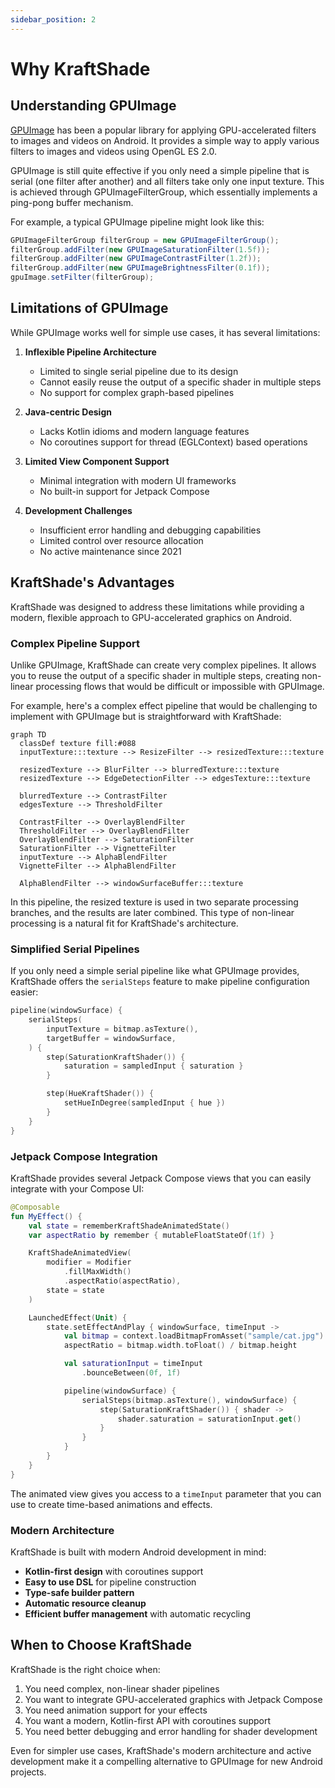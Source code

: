```yaml
---
sidebar_position: 2
---
```


# Why KraftShade

## Understanding GPUImage

[GPUImage](https://github.com/CyberAgent/android-gpuimage) has been a popular library for applying GPU-accelerated filters to images and videos on Android. It provides a simple way to apply various filters to images and videos using OpenGL ES 2.0.

GPUImage is still quite effective if you only need a simple pipeline that is serial (one filter after another) and all filters take only one input texture. This is achieved through GPUImageFilterGroup, which essentially implements a ping-pong buffer mechanism.

For example, a typical GPUImage pipeline might look like this:

```java
GPUImageFilterGroup filterGroup = new GPUImageFilterGroup();
filterGroup.addFilter(new GPUImageSaturationFilter(1.5f));
filterGroup.addFilter(new GPUImageContrastFilter(1.2f));
filterGroup.addFilter(new GPUImageBrightnessFilter(0.1f));
gpuImage.setFilter(filterGroup);
```

## Limitations of GPUImage

While GPUImage works well for simple use cases, it has several limitations:

1. **Inflexible Pipeline Architecture**
   - Limited to single serial pipeline due to its design
   - Cannot easily reuse the output of a specific shader in multiple steps
   - No support for complex graph-based pipelines

2. **Java-centric Design**
   - Lacks Kotlin idioms and modern language features
   - No coroutines support for thread (EGLContext) based operations

3. **Limited View Component Support**
   - Minimal integration with modern UI frameworks
   - No built-in support for Jetpack Compose

4. **Development Challenges**
   - Insufficient error handling and debugging capabilities
   - Limited control over resource allocation
   - No active maintenance since 2021

## KraftShade's Advantages

KraftShade was designed to address these limitations while providing a modern, flexible approach to GPU-accelerated graphics on Android.

### Complex Pipeline Support

Unlike GPUImage, KraftShade can create very complex pipelines. It allows you to reuse the output of a specific shader in multiple steps, creating non-linear processing flows that would be difficult or impossible with GPUImage.

For example, here's a complex effect pipeline that would be challenging to implement with GPUImage but is straightforward with KraftShade:

```mermaid
graph TD
  classDef texture fill:#088
  inputTexture:::texture --> ResizeFilter --> resizedTexture:::texture
  
  resizedTexture --> BlurFilter --> blurredTexture:::texture
  resizedTexture --> EdgeDetectionFilter --> edgesTexture:::texture
  
  blurredTexture --> ContrastFilter
  edgesTexture --> ThresholdFilter
  
  ContrastFilter --> OverlayBlendFilter
  ThresholdFilter --> OverlayBlendFilter
  OverlayBlendFilter --> SaturationFilter
  SaturationFilter --> VignetteFilter
  inputTexture --> AlphaBlendFilter
  VignetteFilter --> AlphaBlendFilter
  
  AlphaBlendFilter --> windowSurfaceBuffer:::texture
```

In this pipeline, the resized texture is used in two separate processing branches, and the results are later combined. This type of non-linear processing is a natural fit for KraftShade's architecture.

### Simplified Serial Pipelines

If you only need a simple serial pipeline like what GPUImage provides, KraftShade offers the `serialSteps` feature to make pipeline configuration easier:

```kotlin
pipeline(windowSurface) {
    serialSteps(
        inputTexture = bitmap.asTexture(),
        targetBuffer = windowSurface,
    ) {
        step(SaturationKraftShader()) {
            saturation = sampledInput { saturation }
        }

        step(HueKraftShader()) {
            setHueInDegree(sampledInput { hue })
        }
    }
}
```

### Jetpack Compose Integration

KraftShade provides several Jetpack Compose views that you can easily integrate with your Compose UI:

```kotlin
@Composable
fun MyEffect() {
    val state = rememberKraftShadeAnimatedState()
    var aspectRatio by remember { mutableFloatStateOf(1f) }

    KraftShadeAnimatedView(
        modifier = Modifier
            .fillMaxWidth()
            .aspectRatio(aspectRatio),
        state = state
    )

    LaunchedEffect(Unit) {
        state.setEffectAndPlay { windowSurface, timeInput ->
            val bitmap = context.loadBitmapFromAsset("sample/cat.jpg")
            aspectRatio = bitmap.width.toFloat() / bitmap.height

            val saturationInput = timeInput
                .bounceBetween(0f, 1f)

            pipeline(windowSurface) {
                serialSteps(bitmap.asTexture(), windowSurface) {
                    step(SaturationKraftShader()) { shader ->
                        shader.saturation = saturationInput.get()
                    }
                }
            }
        }
    }
}
```

The animated view gives you access to a `timeInput` parameter that you can use to create time-based animations and effects.

### Modern Architecture

KraftShade is built with modern Android development in mind:

- **Kotlin-first design** with coroutines support
- **Easy to use DSL** for pipeline construction
- **Type-safe builder pattern**
- **Automatic resource cleanup**
- **Efficient buffer management** with automatic recycling

## When to Choose KraftShade

KraftShade is the right choice when:

1. You need complex, non-linear shader pipelines
2. You want to integrate GPU-accelerated graphics with Jetpack Compose
3. You need animation support for your effects
4. You want a modern, Kotlin-first API with coroutines support
5. You need better debugging and error handling for shader development

Even for simpler use cases, KraftShade's modern architecture and active development make it a compelling alternative to GPUImage for new Android projects.
